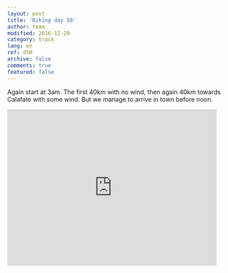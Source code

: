 ```yaml
---   
layout: post 
title: 'Biking day 50'  
author: team 
modified: 2016-12-29
category: track 
lang: en 
ref: d50
archive: false 
comments: true 
featured: false 
--- 
```


 Again start at 3am. The first 40km with no wind, then again 40km towards Calafate with some wind. But we manage to arrive in town before noon.                                                                                                                                                                                                                                               

<iframe width='480' height='360' src='http://track-kit.net/maps_s3/?v=embed&track=233582.gpx' frameborder='0' allowfullscreen></iframe>